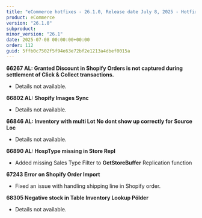 ```yaml
---
title: "eCommerce hotfixes - 26.1.0, Release date July 8, 2025 - Hotfixes"
product: eCommerce
version: "26.1.0"
subproduct: 
minor_version: "26.1"
date: 2025-07-08 00:00:00+00:00
order: 112
guid: 5ffb0c7502f5f94e63e72bf2e1213a4dbef0015a
---
```


<strong>66267 AL: Granted Discount in Shopify Orders is not captured during settlement of Click & Collect transactions.</strong>
<ul><li>Details not available.</li></ul>
<strong>66802 AL: Shopify Images Sync</strong>
<ul><li>Details not available.</li></ul>
<strong>66846 AL: Inventory with multi Lot No dont show up correctly for Source Loc</strong>
<ul><li>Details not available.</li></ul>
<strong>66890 AL: HospType missing in Store Repl</strong>
<ul><li>Added missing Sales Type Filter to <b>GetStoreBuffer</b> Replication function</li></ul>
<strong>67243 Error on Shopify Order Import</strong>
<ul><li>Fixed an issue with handling shipping line in Shopify order.</li></ul>
<strong>68305 Negative stock in Table Inventory Lookup Pölder</strong>
<ul><li>Details not available.</li></ul>
